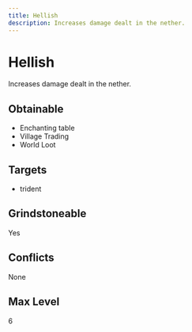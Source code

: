 ```yaml
---
title: Hellish
description: Increases damage dealt in the nether.
---
```

# Hellish
Increases damage dealt in the nether.
## Obtainable
- Enchanting table
- Village Trading
- World Loot
## Targets
- trident
## Grindstoneable
Yes
## Conflicts
None
## Max Level
6
